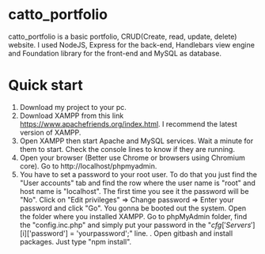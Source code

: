 # catto_portfolio
catto_portfolio is a basic portfolio, CRUD(Create, read, update, delete) website. I used NodeJS, Express for the back-end, Handlebars view engine and Foundation library for the front-end and MySQL as database.

# Quick start
1. Download my project to your pc.
2. Download XAMPP from this link https://www.apachefriends.org/index.html. I recommend the latest version of XAMPP.
3. Open XAMPP then start Apache and MySQL services. Wait a minute for them to start. Check the console lines to know if they are running.
4. Open your browser (Better use Chrome or browsers using Chromium core). Go to http://localhost/phpmyadmin.
5. You have to set a password to your root user. To do that you just find the "User accounts" tab and find the row where the user name is "root" and host name is "localhost". The first time you see it the password will be "No". Click on "Edit privileges" => Change password => Enter your password and click "Go". You gonna be booted out the system. Open the folder where you installed XAMPP. Go to phpMyAdmin folder, find the "config.inc.php" and simply put your password in the "$cfg['Servers'][$i]['password'] = 'yourpassword';" line.
. Open gitbash and install packages. Just type "npm install".

